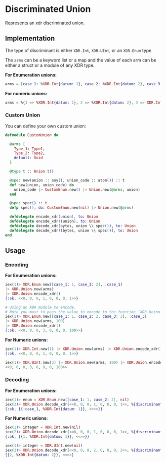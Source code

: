 # Discriminated Union

Represents an xdr discriminated union.

## Implementation

The type of discriminant is either `XDR.Int`, `XDR.UInt`, or an `XDR.Enum` type. 

The `arms` can be a keyword list or a map and the value of each arm can be either a struct or a module of any XDR type.

**For Enumeration unions:**
```elixir
arms = [case_1: %XDR.Int{datum: 1}, case_2: %XDR.Int{datum: 2}, case_3: XDR.Int]
```

**For numeric unions:**
```elixir
arms = %{1 => %XDR.Int{datum: 1}, 2 => %XDR.Int{datum: 2}, 3 => XDR.Int}
```

### Custom Union

You can define your own custom union:

```elixir
defmodule CustomUnion do

  @arms [
    Type_1: Type1,
    Type_2: Type2,
    default: Void
  ]

  @type t :: Union.t()

  @spec new(union :: any(), union_code :: atom()) :: t
  def new(union, union_code) do
    union_code |> CustomEnum.new() |> Union.new(@arms, union)
  end

  @spec spec() :: t
  defp spec(), do: CustomEnum.new(nil) |> Union.new(@arms)

  defdelegate encode_xdr(union), to: Union
  defdelegate encode_xdr!(union), to: Union
  defdelegate decode_xdr(bytes, union \\ spec()), to: Union
  defdelegate decode_xdr!(bytes, union \\ spec()), to: Union
end
```

## Usage

### Encoding
**For Enumeration unions:**
```elixir 
iex(1)> XDR.Enum.new([case_1: 1, case_2: 2], :case_1)
|> XDR.Union.new(arms)
|> XDR.Union.encode_xdr()
{:ok, <<0, 0, 0, 1, 0, 0, 0, 1>>}

# Using an XDR module to encode.
# Note you must to pass the value to encode to the function `XDR.Union.new/3`.
iex(1)> XDR.Enum.new([case_1: 1, case_2: 2, case_3: 3], :case_3)
|> XDR.Union.new(arms, 100)
|> XDR.Union.encode_xdr()
{:ok, <<0, 0, 0, 3, 0, 0, 0, 100>>}
```

**For Numeric unions:**
```elixir 
iex(1)> XDR.Int.new(1) |> XDR.Union.new(arms) |> XDR.Union.encode_xdr()
{:ok, <<0, 0, 0, 1, 0, 0, 0, 1>>}

iex(1)> XDR.UInt.new(3) |> XDR.Union.new(arms, 100) |> XDR.Union.encode_xdr!()
<<0, 0, 0, 3, 0, 0, 0, 100>> 
```

### Decoding

**For Enumeration unions:**
```elixir 
iex(1)> enum = XDR.Enum.new([case_1: 1, case_2: 2], nil)
iex(2)> XDR.Union.decode_xdr(<<0, 0, 0, 1, 0, 0, 0, 1>>, %{discriminant: enum, arms: arms})
{:ok, {{:case_1, %XDR.Int{datum: 1}}, <<>>}}
```

**For Numeric unions:**
```elixir 
iex(1)> integer = XDR.Int.new(nil)
iex(2)> XDR.Union.decode_xdr(<<0, 0, 0, 1, 0, 0, 0, 1>>, %{discriminant: integer, arms: arms})
{:ok, {{1, %XDR.Int{datum: 1}}, <<>>}}

iex(1)> integer = XDR.UInt.new(nil)
iex(2)> XDR.Union.decode_xdr(<<0, 0, 0, 2, 0, 0, 0, 2>>, %{discriminant: integer, arms: arms})
{{2, %XDR.Int{datum: 2}}, <<>>}
```

